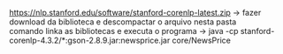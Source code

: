 https://nlp.stanford.edu/software/stanford-corenlp-latest.zip -> fazer download da biblioteca e descompactar o arquivo nesta pasta </br>
comando linka as bibliotecas e executa o programa -> java -cp stanford-corenlp-4.3.2/*:gson-2.8.9.jar:newsprice.jar core/NewsPrice
